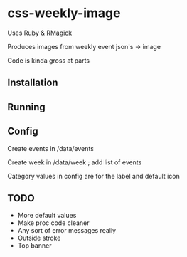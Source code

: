 # css-weekly-image
Uses Ruby & [RMagick](https://rmagick.github.io/rvgtut.html)

Produces images from weekly event json's -> image

Code is kinda gross at parts

## Installation

## Running

## Config
Create events in /data/events

Create week in /data/week ; add list of events

Category values in config are for the label and default icon

## TODO
* More default values
* Make proc code cleaner
* Any sort of error messages really
* Outside stroke
* Top banner